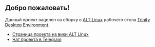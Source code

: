 ## Добро пожаловать!

Данный проект нацелен на сборку в [ALT Linux](http://www.altlinux.org/) рабочего стола [Trinity Desktop Environment](https://trinitydesktop.org/).


- [Страница проекта на вики ALT Linux](https://www.altlinux.org/tdealt)
- [Чат проекта в Telegram](https://t.me/alt_tde)
